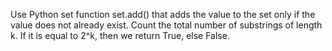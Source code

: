 Use Python set function set.add() that adds the value to the set only if the value does not already exist. Count the total number of substrings of length k. If it is equal to 2^k, then we return True, else False.